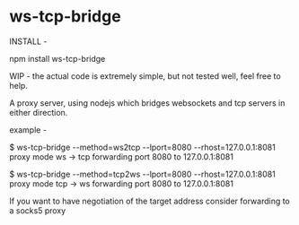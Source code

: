 ws-tcp-bridge
=============

INSTALL -

 npm install ws-tcp-bridge

WIP - the actual code is extremely simple, but not tested well, feel free to help.

A proxy server, using nodejs which bridges websockets and tcp servers in either direction.

example - 

$ ws-tcp-bridge --method=ws2tcp --lport=8080  --rhost=127.0.0.1:8081
	proxy mode ws -> tcp
	forwarding port 8080 to 127.0.0.1:8081


$ ws-tcp-bridge --method=tcp2ws --lport=8080  --rhost=127.0.0.1:8081
	proxy mode tcp -> ws
	forwarding port 8080 to 127.0.0.1:8081


If you want to have negotiation of the target address consider forwarding to a socks5 proxy

